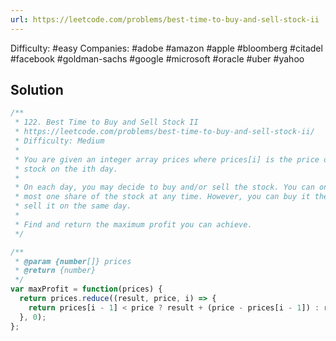 ```yaml
---
url: https://leetcode.com/problems/best-time-to-buy-and-sell-stock-ii
---
```


Difficulty: #easy
Companies: #adobe #amazon #apple #bloomberg #citadel #facebook #goldman-sachs #google #microsoft #oracle #uber #yahoo

## Solution

```javascript
/**
 * 122. Best Time to Buy and Sell Stock II
 * https://leetcode.com/problems/best-time-to-buy-and-sell-stock-ii/
 * Difficulty: Medium
 *
 * You are given an integer array prices where prices[i] is the price of a given
 * stock on the ith day.
 *
 * On each day, you may decide to buy and/or sell the stock. You can only hold at
 * most one share of the stock at any time. However, you can buy it then immediately
 * sell it on the same day.
 *
 * Find and return the maximum profit you can achieve.
 */

/**
 * @param {number[]} prices
 * @return {number}
 */
var maxProfit = function(prices) {
  return prices.reduce((result, price, i) => {
    return prices[i - 1] < price ? result + (price - prices[i - 1]) : result;
  }, 0);
};

```

